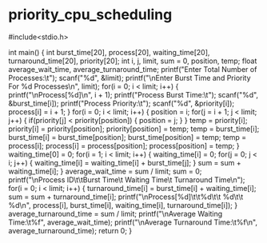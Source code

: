 # priority_cpu_scheduling
#include<stdio.h>
 
int main()
{
      int burst_time[20], process[20], waiting_time[20], turnaround_time[20], priority[20];
      int i, j, limit, sum = 0, position, temp;
      float average_wait_time, average_turnaround_time;
      printf("Enter Total Number of Processes:\t");
      scanf("%d", &limit);
      printf("\nEnter Burst Time and Priority For %d Processes\n", limit);
      for(i = 0; i < limit; i++)
      {
            printf("\nProcess[%d]\n", i + 1);
            printf("Process Burst Time:\t");
            scanf("%d", &burst_time[i]);
            printf("Process Priority:\t");
            scanf("%d", &priority[i]);
            process[i] = i + 1;
      }
      for(i = 0; i < limit; i++)
      {
            position = i;
            for(j = i + 1; j < limit; j++)
            {
                  if(priority[j] < priority[position])
                  {
                        position = j;
                  }
            }
            temp = priority[i];
            priority[i] = priority[position];
            priority[position] = temp; 
            temp = burst_time[i];
            burst_time[i] = burst_time[position];
            burst_time[position] = temp;
            temp = process[i];
            process[i] = process[position];
            process[position] = temp;
      }
      waiting_time[0] = 0;
      for(i = 1; i < limit; i++)
      {
            waiting_time[i] = 0;
            for(j = 0; j < i; j++)
            {
                  waiting_time[i] = waiting_time[i] + burst_time[j];
            }
            sum = sum + waiting_time[i];
      }
      average_wait_time = sum / limit;
      sum = 0;
      printf("\nProcess ID\t\tBurst Time\t Waiting Time\t Turnaround Time\n");
      for(i = 0; i < limit; i++)
      {
            turnaround_time[i] = burst_time[i] + waiting_time[i];
            sum = sum + turnaround_time[i];
            printf("\nProcess[%d]\t\t%d\t\t %d\t\t %d\n", process[i], burst_time[i], waiting_time[i], turnaround_time[i]);
      }
      average_turnaround_time = sum / limit;
      printf("\nAverage Waiting Time:\t%f", average_wait_time);
      printf("\nAverage Turnaround Time:\t%f\n", average_turnaround_time);
      return 0;
}
